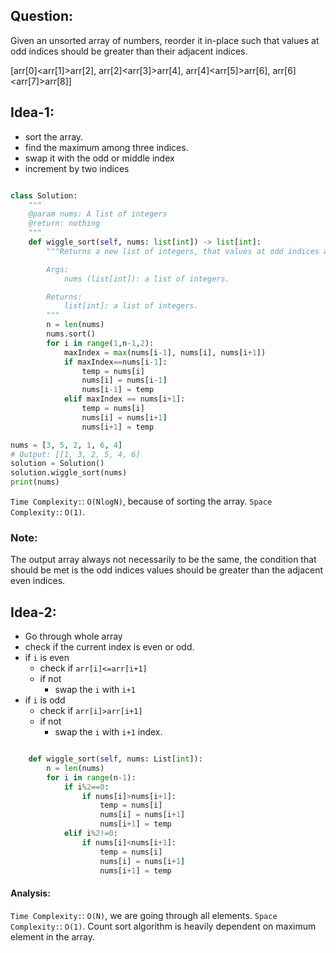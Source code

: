 ## Question:

Given an unsorted array of numbers, reorder it in-place such that values at odd indices should be greater than their adjacent indices.

[arr[0]<arr[1]>arr[2], arr[2]<arr[3]>arr[4], arr[4]<arr[5]>arr[6], arr[6]<arr[7]>arr[8]]

## Idea-1:

- sort the array.
- find the maximum among three indices.
- swap it with the odd or middle index
- increment by two indices

```py

class Solution:
    """
    @param nums: A list of integers
    @return: nothing
    """
    def wiggle_sort(self, nums: list[int]) -> list[int]:
        """Returns a new list of integers, that values at odd indices are greater than their adjacent indices.

        Args:
            nums (list[int]): a list of integers.

        Returns:
            list[int]: a list of integers.
        """
        n = len(nums)
        nums.sort()
        for i in range(1,n-1,2):
            maxIndex = max(nums[i-1], nums[i], nums[i+1])
            if maxIndex==nums[i-1]:
                temp = nums[i]
                nums[i] = nums[i-1]
                nums[i-1] = temp
            elif maxIndex == nums[i+1]:
                temp = nums[i]
                nums[i] = nums[i+1]
                nums[i+1] = temp

nums = [3, 5, 2, 1, 6, 4]
# Output: [[1, 3, 2, 5, 4, 6]
solution = Solution()
solution.wiggle_sort(nums)
print(nums)

```

`Time Complexity:`: `O(NlogN)`, because of sorting the array.
`Space Complexity:`: `O(1)`.

### Note:

The output array always not necessarily to be the same, the condition that should be met is the odd indices values should be greater than the adjacent even indices.

## Idea-2:

- Go through whole array
- check if the current index is even or odd.
- if `i` is even
  - check if `arr[i]<=arr[i+1]`
  - if not
    - swap the `i` with `i+1`
- if `i` is odd
  - check if `arr[i]>arr[i+1]`
  - if not
    - swap the `i` with `i+1` index.

```py

    def wiggle_sort(self, nums: List[int]):
        n = len(nums)
        for i in range(n-1):
            if i%2==0:
                if nums[i]>nums[i+1]:
                    temp = nums[i]
                    nums[i] = nums[i+1]
                    nums[i+1] = temp
            elif i%2!=0:
                if nums[i]<nums[i+1]:
                    temp = nums[i]
                    nums[i] = nums[i+1]
                    nums[i+1] = temp
```

#### Analysis:

`Time Complexity:`: `O(N)`, we are going through all elements.
`Space Complexity:`: `O(1)`.
Count sort algorithm is heavily dependent on maximum element in the array.
